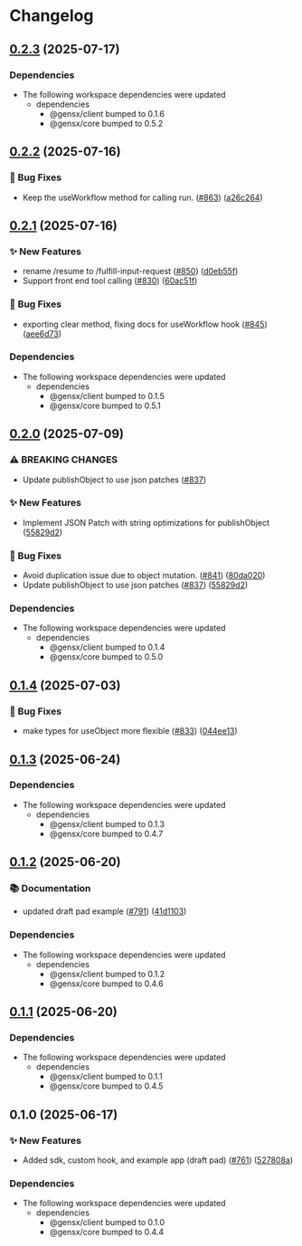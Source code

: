 # Changelog

## [0.2.3](https://github.com/gensx-inc/gensx/compare/gensx-react-v0.2.2...gensx-react-v0.2.3) (2025-07-17)


### Dependencies

* The following workspace dependencies were updated
  * dependencies
    * @gensx/client bumped to 0.1.6
    * @gensx/core bumped to 0.5.2

## [0.2.2](https://github.com/gensx-inc/gensx/compare/gensx-react-v0.2.1...gensx-react-v0.2.2) (2025-07-16)


### 🐛 Bug Fixes

* Keep the useWorkflow method for calling run. ([#863](https://github.com/gensx-inc/gensx/issues/863)) ([a26c264](https://github.com/gensx-inc/gensx/commit/a26c264c6f38fa852d598a34a6aebfe2a242b2d6))

## [0.2.1](https://github.com/gensx-inc/gensx/compare/gensx-react-v0.2.0...gensx-react-v0.2.1) (2025-07-16)


### ✨ New Features

* rename /resume to /fulfill-input-request ([#850](https://github.com/gensx-inc/gensx/issues/850)) ([d0eb55f](https://github.com/gensx-inc/gensx/commit/d0eb55f839e28376badc00da55f2810e6312a7d1))
* Support front end tool calling ([#830](https://github.com/gensx-inc/gensx/issues/830)) ([60ac51f](https://github.com/gensx-inc/gensx/commit/60ac51ffc9d139a9bd2a9fb6015dc40292634c60))


### 🐛 Bug Fixes

* exporting clear method, fixing docs for useWorkflow hook ([#845](https://github.com/gensx-inc/gensx/issues/845)) ([aee6d73](https://github.com/gensx-inc/gensx/commit/aee6d73578f745287c469f3b538b3e451bb21704))


### Dependencies

* The following workspace dependencies were updated
  * dependencies
    * @gensx/client bumped to 0.1.5
    * @gensx/core bumped to 0.5.1

## [0.2.0](https://github.com/gensx-inc/gensx/compare/gensx-react-v0.1.4...gensx-react-v0.2.0) (2025-07-09)


### ⚠ BREAKING CHANGES

* Update publishObject to use json patches ([#837](https://github.com/gensx-inc/gensx/issues/837))

### ✨ New Features

* Implement JSON Patch with string optimizations for publishObject ([55829d2](https://github.com/gensx-inc/gensx/commit/55829d2a49b50d11d9a5748b34cce6e8302c1763))


### 🐛 Bug Fixes

* Avoid duplication issue due to object mutation. ([#841](https://github.com/gensx-inc/gensx/issues/841)) ([80da020](https://github.com/gensx-inc/gensx/commit/80da020fdef5273d7c9a5acab3d7ee07ada5b1b4))
* Update publishObject to use json patches ([#837](https://github.com/gensx-inc/gensx/issues/837)) ([55829d2](https://github.com/gensx-inc/gensx/commit/55829d2a49b50d11d9a5748b34cce6e8302c1763))


### Dependencies

* The following workspace dependencies were updated
  * dependencies
    * @gensx/client bumped to 0.1.4
    * @gensx/core bumped to 0.5.0

## [0.1.4](https://github.com/gensx-inc/gensx/compare/gensx-react-v0.1.3...gensx-react-v0.1.4) (2025-07-03)


### 🐛 Bug Fixes

* make types for useObject more flexible ([#833](https://github.com/gensx-inc/gensx/issues/833)) ([044ee13](https://github.com/gensx-inc/gensx/commit/044ee13ead8e19783a85761aa62a85e5e1371164))

## [0.1.3](https://github.com/gensx-inc/gensx/compare/gensx-react-v0.1.2...gensx-react-v0.1.3) (2025-06-24)


### Dependencies

* The following workspace dependencies were updated
  * dependencies
    * @gensx/client bumped to 0.1.3
    * @gensx/core bumped to 0.4.7

## [0.1.2](https://github.com/gensx-inc/gensx/compare/gensx-react-v0.1.1...gensx-react-v0.1.2) (2025-06-20)


### 📚 Documentation

* updated draft pad example ([#791](https://github.com/gensx-inc/gensx/issues/791)) ([41d1103](https://github.com/gensx-inc/gensx/commit/41d1103a889e448be34c663e31d6e78570df3f56))


### Dependencies

* The following workspace dependencies were updated
  * dependencies
    * @gensx/client bumped to 0.1.2
    * @gensx/core bumped to 0.4.6

## [0.1.1](https://github.com/gensx-inc/gensx/compare/gensx-react-v0.1.0...gensx-react-v0.1.1) (2025-06-20)


### Dependencies

* The following workspace dependencies were updated
  * dependencies
    * @gensx/client bumped to 0.1.1
    * @gensx/core bumped to 0.4.5

## 0.1.0 (2025-06-17)


### ✨ New Features

* Added sdk, custom hook, and example app (draft pad) ([#761](https://github.com/gensx-inc/gensx/issues/761)) ([527808a](https://github.com/gensx-inc/gensx/commit/527808aebc9dc9e5fea37f021a15f81c8ad454d1))


### Dependencies

* The following workspace dependencies were updated
  * dependencies
    * @gensx/client bumped to 0.1.0
    * @gensx/core bumped to 0.4.4

